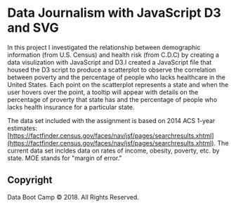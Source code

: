 # Data Journalism with JavaScript D3 and SVG
In this project I investigated the relationship between demographic information (from U.S. Census) and health risk (from C.D.C) by creating a data visulization with JavaScript and D3.I created a JavaScript file that housed the D3 script to produce a scatterplot to observe the correlation between poverty and the percentage of people who lacks healthcare in the United States. Each point on the scatterplot represents a state and when the user hovers over the point, a tooltip will appear with details on the percentage of proverty that state has and the percentage of people who lacks health insurance for a particular state.

The data set included with the assignment is based on 2014 ACS 1-year estimates: [https://factfinder.census.gov/faces/nav/jsf/pages/searchresults.xhtml](https://factfinder.census.gov/faces/nav/jsf/pages/searchresults.xhtml). The current data set incldes data on rates of income, obesity, poverty, etc. by state. MOE stands for "margin of error."

## Copyright

Data Boot Camp © 2018. All Rights Reserved.

